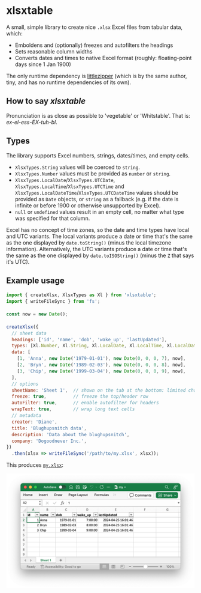 # xlsxtable

A small, simple library to create nice `.xlsx` Excel files from tabular data, which:

* Emboldens and (optionally) freezes and autofilters the headings
* Sets reasonable column widths
* Converts dates and times to native Excel format (roughly: floating-point days since 1 Jan 1900)

The only runtime dependency is [littlezipper](https://github.com/jawj/littlezipper) (which is by the same author, tiny, and has no runtime dependencies of its own).

## How to say _xlsxtable_

Pronunciation is as close as possible to 'vegetable' or 'Whitstable'. That is: _ex-el-ess-EX-tuh-bl_.

## Types

The library supports Excel numbers, strings, dates/times, and empty cells.

* `XlsxTypes.String` values will be coerced to `string`.
* `XlsxTypes.Number` values must be provided as `number` or `string`.
* `XlsxTypes.LocalDate`/`XlsxTypes.UTCDate`, `XlsxTypes.LocalTime`/`XlsxTypes.UTCTime` and `XlsxTypes.LocalDateTime`/`XlsxTypes.UTCDateTime` values should be provided as `Date` objects, or `string` as a fallback (e.g. if the date is infinite or before 1900 or otherwise unsupported by Excel).
* `null` or `undefined` values result in an empty cell, no matter what type was specified for that column.

Excel has no concept of time zones, so the date and time types have local and UTC variants. The local variants produce a date or time that's the same as the one displayed by `date.toString()` (minus the local timezone information). Alternatively, the UTC variants produce a date or time that's the same as the one displayed by `date.toISOString()` (minus the `Z` that says it's UTC).

## Example usage

```javascript
import { createXlsx, XlsxTypes as Xl } from 'xlsxtable';
import { writeFileSync } from 'fs';

const now = new Date();

createXlsx({
  // sheet data
  headings: ['id', 'name', 'dob', 'wake_up', 'lastUpdated'],
  types: [Xl.Number, Xl.String, Xl.LocalDate, Xl.LocalTime, Xl.LocalDateTime],
  data: [
    [1, 'Anna', new Date('1979-01-01'), new Date(0, 0, 0, 7), now],
    [2, 'Bryn', new Date('1989-02-03'), new Date(0, 0, 0, 8), now],
    [3, 'Chip', new Date('1999-03-04'), new Date(0, 0, 0, 9), now],
  ],
  // options
  sheetName: 'Sheet 1',  // shown on the tab at the bottom: limited character range allowed
  freeze: true,          // freeze the top/header row
  autoFilter: true,      // enable autofilter for headers
  wrapText: true,        // wrap long text cells
  // metadata
  creator: 'Diane', 
  title: 'Blughupsnitch data',
  description: 'Data about the blughupsnitch',
  company: 'Dogoodnever Inc.',
})
  .then(xlsx => writeFileSync('/path/to/my.xlsx', xlsx));
```

This produces [`my.xlsx`](my.xlsx):

![Screenshot](my.xlsx.png)
